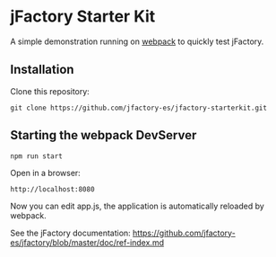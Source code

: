 # jFactory Starter Kit

A simple demonstration running on [webpack](https://webpack.js.org/configuration/dev-server/)
 to quickly test jFactory.

## Installation

Clone this repository:
```
git clone https://github.com/jfactory-es/jfactory-starterkit.git
```

## Starting the webpack DevServer

```
npm run start
```

Open in a browser:
```
http://localhost:8080
```

Now you can edit app.js, the application is automatically reloaded by webpack.

See the jFactory documentation:
https://github.com/jfactory-es/jfactory/blob/master/doc/ref-index.md
